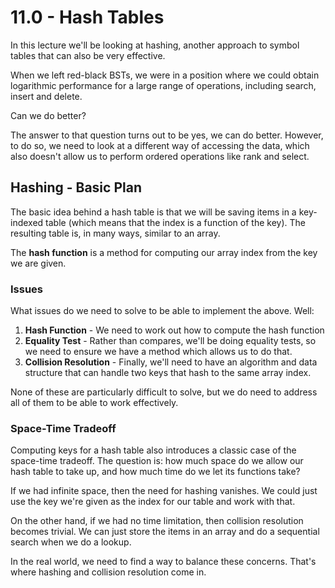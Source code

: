 # 11.0 - Hash Tables

In this lecture we'll be looking at hashing, another approach to symbol tables that can also be very effective.

When we left red-black BSTs, we were in a position where we could obtain logarithmic performance for a large range of operations, including search, insert and delete.

Can we do better?

The answer to that question turns out to be yes, we can do better. However, to do so, we need to look at a different way of accessing the data, which also doesn't allow us to perform ordered operations like rank and select.

## Hashing - Basic Plan

The basic idea behind a hash table is that we will be saving items in a key-indexed table (which means that the index is a function of the key). The resulting table is, in many ways, similar to an array.

The **hash function** is a method for computing our array index from the key we are given.

### Issues

What issues do we need to solve to be able to implement the above. Well:

1. **Hash Function** - We need to work out how to compute the hash function
2. **Equality Test** - Rather than compares, we'll be doing equality tests, so we need to ensure we have a method which allows us to do that.
3. **Collision Resolution** - Finally, we'll need to have an algorithm and data structure that can handle two keys that hash to the same array index.

None of these are particularly difficult to solve, but we do need to address all of them to be able to work effectively.

### Space-Time Tradeoff

Computing keys for a hash table also introduces a classic case of the space-time tradeoff. The question is: how much space do we allow our hash table to take up, and how much time do we let its functions take? 

If we had infinite space, then the need for hashing vanishes. We could just use the key we're given as the index for our table and work with that.

On the other hand, if we had no time limitation, then collision resolution becomes trivial. We can just store the items in an array and do a sequential search when we do a lookup.

In the real world, we need to find a way to balance these concerns. That's where hashing and collision resolution come in.